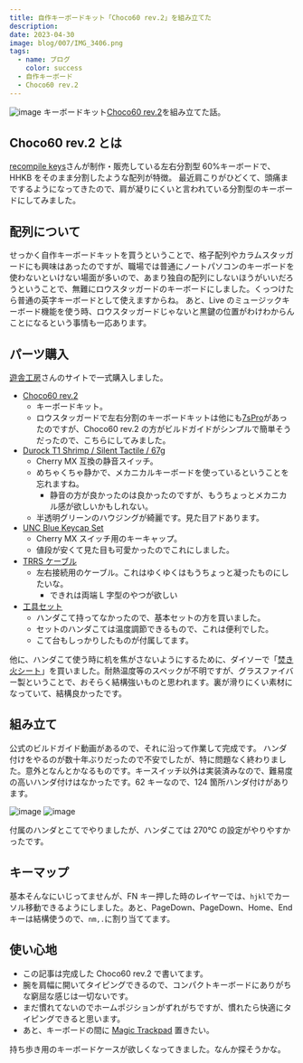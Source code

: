 ```yaml
---
title: 自作キーボードキット「Choco60 rev.2」を組み立てた
description:
date: 2023-04-30
image: blog/007/IMG_3406.png
tags:
  - name: ブログ
    color: success
  - 自作キーボード
  - Choco60 rev.2
---
```


![image](../../blog/007/IMG_3406.png)
キーボードキット[Choco60 rev.2](https://keys.recompile.net/projects/choco60-rev2/)を組み立てた話。

## Choco60 rev.2 とは

[recompile keys](https://keys.recompile.net/)さんが制作・販売している左右分割型 60%キーボードで、HHKB をそのまま分割したような配列が特徴。
最近肩こりがひどくて、頭痛までするようになってきたので、肩が凝りにくいと言われている分割型のキーボードにしてみました。

## 配列について

せっかく自作キーボードキットを買うということで、格子配列やカラムスタッガードにも興味はあったのですが、職場では普通にノートパソコンのキーボードを使わないといけない場面が多いので、あまり独自の配列にしないほうがいいだろうということで、無難にロウスタッガードのキーボードにしました。くっつけたら普通の英字キーボードとして使えますからね。
あと、Live のミュージックキーボード機能を使う時、ロウスタッガードじゃないと黒鍵の位置がわけわからんことになるという事情も一応あります。

## パーツ購入

[遊舎工房](https://shop.yushakobo.jp/)さんのサイトで一式購入しました。

- [Choco60 rev.2](https://shop.yushakobo.jp/products/choco60-rev-2?variant=40392487141537)
  - キーボードキット。
  - ロウスタッガードで左右分割のキーボードキットは他にも[7sPro](https://shop.yushakobo.jp/products/7spro)があったのですが、Choco60 rev.2 の方がビルドガイドがシンプルで簡単そうだったので、こちらにしてみました。
- [Durock T1 Shrimp / Silent Tactile / 67g](https://shop.yushakobo.jp/products/4649?variant=43877009129703)
  - Cherry MX 互換の静音スイッチ。
  - めちゃくちゃ静かで、メカニカルキーボードを使っているということを忘れますね。
    - 静音の方が良かったのは良かったのですが、もうちょっとメカニカル感が欲しいかもしれない。
  - 半透明グリーンのハウジングが綺麗です。見た目アドあります。
- [UNC Blue Keycap Set](https://shop.yushakobo.jp/products/5686?variant=45283350642919)
  - Cherry MX スイッチ用のキーキャップ。
  - 値段が安くて見た目も可愛かったのでこれにしました。
- [TRRS ケーブル](https://shop.yushakobo.jp/products/trrs_cable?variant=40975953166497)
  - 左右接続用のケーブル。これはゆくゆくはもうちょっと凝ったものにしたいな。
    - できれは両端 L 字型のやつが欲しい
- [工具セット](https://shop.yushakobo.jp/products/a9900to?variant=37665616461985)
  - ハンダこて持ってなかったので、基本セットの方を買いました。
  - セットのハンダこては温度調節できるもので、これは便利でした。
  - こて台もしっかりしたものが付属してます。

他に、ハンダこて使う時に机を焦がさないようにするために、ダイソーで「[焚き火シート](https://jp.daisonet.com/products/4550480236827)」を買いました。耐熱温度等のスペックが不明ですが、グラスファイバー製ということで、おそらく結構強いものと思われます。裏が滑りにくい素材になっていて、結構良かったです。

## 組み立て

公式のビルドガイド動画があるので、それに沿って作業して完成です。
ハンダ付けをやるのが数十年ぶりだったので不安でしたが、特に問題なく終わりました。意外となんとかなるものです。キースイッチ以外は実装済みなので、難易度の高いハンダ付けはなかったです。62 キーなので、124 箇所ハンダ付けがあります。

![image](../../blog/007/IMG_3402.png)
![image](../../blog/007/IMG_3403.png)

付属のハンダとこてでやりましたが、ハンダこては 270℃ の設定がやりやすかったです。

## キーマップ

基本そんなにいじってませんが、FN キー押した時のレイヤーでは、`hjkl`でカーソル移動できるようにしました。あと、PageDown、PageDown、Home、End キーは結構使うので、`nm,.`に割り当ててます。

## 使い心地

- この記事は完成した Choco60 rev.2 で書いてます。
- 腕を肩幅に開いてタイピングできるので、コンパクトキーボードにありがちな窮屈な感じは一切ないです。
- まだ慣れてないのでホームポジションがずれがちですが、慣れたら快適にタイピングできると思います。
- あと、キーボードの間に [Magic Trackpad](https://amzn.to/40Liy9L) 置きたい。

持ち歩き用のキーボードケースが欲しくなってきました。なんか探そうかな。
